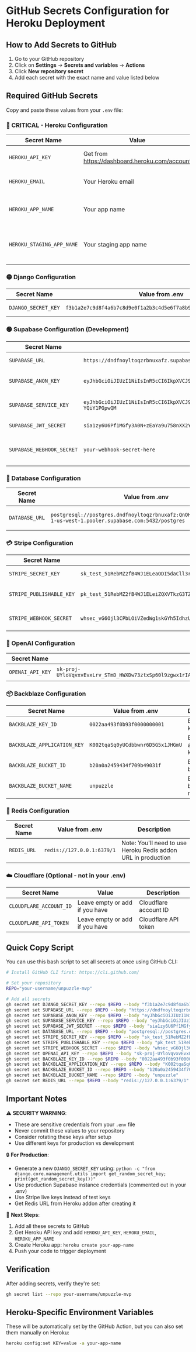# GitHub Secrets Configuration for Heroku Deployment

## How to Add Secrets to GitHub

1. Go to your GitHub repository
2. Click on **Settings** → **Secrets and variables** → **Actions**
3. Click **New repository secret**
4. Add each secret with the exact name and value listed below

## Required GitHub Secrets

Copy and paste these values from your `.env` file:

### 🔴 CRITICAL - Heroku Configuration
| Secret Name | Value | Description |
|------------|-------|-------------|
| `HEROKU_API_KEY` | Get from https://dashboard.heroku.com/account | Your Heroku API key |
| `HEROKU_EMAIL` | Your Heroku email | Email used for Heroku account |
| `HEROKU_APP_NAME` | Your app name | Name of your production Heroku app |
| `HEROKU_STAGING_APP_NAME` | Your staging app name | Name of your staging Heroku app (optional) |

### 🟡 Django Configuration
| Secret Name | Value from .env | Description |
|------------|-----------------|-------------|
| `DJANGO_SECRET_KEY` | `f3b1a2e7c9d8f4a6b7c8d9e0f1a2b3c4d5e6f7a8b9c0d1e2f3a4b5c6d7e8f9a0` | Django secret key |

### 🟢 Supabase Configuration (Development)
| Secret Name | Value from .env | Description |
|------------|-----------------|-------------|
| `SUPABASE_URL` | `https://dndfnoyltoqzrbnuxafz.supabase.co` | Supabase project URL |
| `SUPABASE_ANON_KEY` | `eyJhbGciOiJIUzI1NiIsInR5cCI6IkpXVCJ9.eyJpc3MiOiJzdXBhYmFzZSIsInJlZiI6ImRuZGZub3lsdG9xenJibnV4YWZ6Iiwicm9sZSI6ImFub24iLCJpYXQiOjE3NTUyNTk5NjgsImV4cCI6MjA3MDgzNTk2OH0.m2fMTBMTyrJl6rWEiXrGNXYaTgaGEx8xPK6rdx474wk` | Supabase anonymous key |
| `SUPABASE_SERVICE_KEY` | `eyJhbGciOiJIUzI1NiIsInR5cCI6IkpXVCJ9.eyJpc3MiOiJzdXBhYmFzZSIsInJlZiI6ImRuZGZub3lsdG9xenJibnV4YWZ6Iiwicm9sZSI6InNlcnZpY2Vfcm9sZSIsImlhdCI6MTc1NTI1OTk2OCwiZXhwIjoyMDcwODM1OTY4fQ.RpajbqdaTcCqtXkxVpkK1P-Rj1DzaS4-YQiY1PGpwQM` | Supabase service role key |
| `SUPABASE_JWT_SECRET` | `sia1zy6U6Pf1MGfy3A0N+zEaYa9u758nXX2YWoYj/O8c4F2a1K1P+be+hoL35NY6sLXDWg7BzVa7XpRt3249TA==` | Supabase JWT secret |
| `SUPABASE_WEBHOOK_SECRET` | `your-webhook-secret-here` | Update with actual webhook secret |

### 🔵 Database Configuration
| Secret Name | Value from .env | Description |
|------------|-----------------|-------------|
| `DATABASE_URL` | `postgresql://postgres.dndfnoyltoqzrbnuxafz:QnOHiIk2YZYP0gPl@aws-1-us-west-1.pooler.supabase.com:5432/postgres` | PostgreSQL connection URL |

### 💳 Stripe Configuration
| Secret Name | Value from .env | Description |
|------------|-----------------|-------------|
| `STRIPE_SECRET_KEY` | `sk_test_51RebMZ2fB4WJ1ELeaODI5daCll3rpXMPQ9F8isEmCEuRRq8v8t2c9E3IFLzoMqRlYdYjpfd6SQ1yb3bnID0sZnu3002Bn1sBAx` | Stripe secret key |
| `STRIPE_PUBLISHABLE_KEY` | `pk_test_51RebMZ2fB4WJ1ELeiZQXVTkzG3TZFKJpzmvD2QHc5rAwM16TSUcBMe1NDoENz1d1aeKmthsIWfGOKLUsAd8wvW4R00JRu8RYP4` | Stripe publishable key |
| `STRIPE_WEBHOOK_SECRET` | `whsec_vG6Ojl3CPbLOiVZedWg1skGYh5IdhzUP` | Stripe webhook secret |

### 🤖 OpenAI Configuration
| Secret Name | Value from .env | Description |
|------------|-----------------|-------------|
| `OPENAI_API_KEY` | `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` | OpenAI API key |

### 📦 Backblaze Configuration
| Secret Name | Value from .env | Description |
|------------|-----------------|-------------|
| `BACKBLAZE_KEY_ID` | `0022aa493f0b93f0000000001` | Backblaze key ID |
| `BACKBLAZE_APPLICATION_KEY` | `K002tqaSq0yUCdbbwnr6D5G5x1JHGmU` | Backblaze application key |
| `BACKBLAZE_BUCKET_ID` | `b20a0a2459434f709b49031f` | Backblaze bucket ID |
| `BACKBLAZE_BUCKET_NAME` | `unpuzzle` | Backblaze bucket name |

### 🔄 Redis Configuration
| Secret Name | Value from .env | Description |
|------------|-----------------|-------------|
| `REDIS_URL` | `redis://127.0.0.1:6379/1` | Note: You'll need to use Heroku Redis addon URL in production |

### ☁️ Cloudflare (Optional - not in your .env)
| Secret Name | Value | Description |
|------------|-------|-------------|
| `CLOUDFLARE_ACCOUNT_ID` | Leave empty or add if you have | Cloudflare account ID |
| `CLOUDFLARE_API_TOKEN` | Leave empty or add if you have | Cloudflare API token |

## Quick Copy Script

You can use this bash script to set all secrets at once using GitHub CLI:

```bash
# Install GitHub CLI first: https://cli.github.com/

# Set your repository
REPO="your-username/unpuzzle-mvp"

# Add all secrets
gh secret set DJANGO_SECRET_KEY --repo $REPO --body "f3b1a2e7c9d8f4a6b7c8d9e0f1a2b3c4d5e6f7a8b9c0d1e2f3a4b5c6d7e8f9a0"
gh secret set SUPABASE_URL --repo $REPO --body "https://dndfnoyltoqzrbnuxafz.supabase.co"
gh secret set SUPABASE_ANON_KEY --repo $REPO --body "eyJhbGciOiJIUzI1NiIsInR5cCI6IkpXVCJ9.eyJpc3MiOiJzdXBhYmFzZSIsInJlZiI6ImRuZGZub3lsdG9xenJibnV4YWZ6Iiwicm9sZSI6ImFub24iLCJpYXQiOjE3NTUyNTk5NjgsImV4cCI6MjA3MDgzNTk2OH0.m2fMTBMTyrJl6rWEiXrGNXYaTgaGEx8xPK6rdx474wk"
gh secret set SUPABASE_SERVICE_KEY --repo $REPO --body "eyJhbGciOiJIUzI1NiIsInR5cCI6IkpXVCJ9.eyJpc3MiOiJzdXBhYmFzZSIsInJlZiI6ImRuZGZub3lsdG9xenJibnV4YWZ6Iiwicm9sZSI6InNlcnZpY2Vfcm9sZSIsImlhdCI6MTc1NTI1OTk2OCwiZXhwIjoyMDcwODM1OTY4fQ.RpajbqdaTcCqtXkxVpkK1P-Rj1DzaS4-YQiY1PGpwQM"
gh secret set SUPABASE_JWT_SECRET --repo $REPO --body "sia1zy6U6Pf1MGfy3A0N+zEaYa9u758nXX2YWoYj/O8c4F2a1K1P+be+hoL35NY6sLXDWg7BzVa7XpRt3249TA=="
gh secret set DATABASE_URL --repo $REPO --body "postgresql://postgres.dndfnoyltoqzrbnuxafz:QnOHiIk2YZYP0gPl@aws-1-us-west-1.pooler.supabase.com:5432/postgres"
gh secret set STRIPE_SECRET_KEY --repo $REPO --body "sk_test_51RebMZ2fB4WJ1ELeaODI5daCll3rpXMPQ9F8isEmCEuRRq8v8t2c9E3IFLzoMqRlYdYjpfd6SQ1yb3bnID0sZnu3002Bn1sBAx"
gh secret set STRIPE_PUBLISHABLE_KEY --repo $REPO --body "pk_test_51RebMZ2fB4WJ1ELeiZQXVTkzG3TZFKJpzmvD2QHc5rAwM16TSUcBMe1NDoENz1d1aeKmthsIWfGOKLUsAd8wvW4R00JRu8RYP4"
gh secret set STRIPE_WEBHOOK_SECRET --repo $REPO --body "whsec_vG6Ojl3CPbLOiVZedWg1skGYh5IdhzUP"
gh secret set OPENAI_API_KEY --repo $REPO --body "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"
gh secret set BACKBLAZE_KEY_ID --repo $REPO --body "0022aa493f0b93f0000000001"
gh secret set BACKBLAZE_APPLICATION_KEY --repo $REPO --body "K002tqaSq0yUCdbbwnr6D5G5x1JHGmU"
gh secret set BACKBLAZE_BUCKET_ID --repo $REPO --body "b20a0a2459434f709b49031f"
gh secret set BACKBLAZE_BUCKET_NAME --repo $REPO --body "unpuzzle"
gh secret set REDIS_URL --repo $REPO --body "redis://127.0.0.1:6379/1"
```

## Important Notes

⚠️ **SECURITY WARNING**: 
- These are sensitive credentials from your `.env` file
- Never commit these values to your repository
- Consider rotating these keys after setup
- Use different keys for production vs development

🔒 **For Production**:
- Generate a new `DJANGO_SECRET_KEY` using: `python -c "from django.core.management.utils import get_random_secret_key; print(get_random_secret_key())"`
- Use production Supabase instance credentials (commented out in your .env)
- Use Stripe live keys instead of test keys
- Get Redis URL from Heroku addon after creating it

📝 **Next Steps**:
1. Add all these secrets to GitHub
2. Get Heroku API key and add `HEROKU_API_KEY`, `HEROKU_EMAIL`, `HEROKU_APP_NAME`
3. Create Heroku app: `heroku create your-app-name`
4. Push your code to trigger deployment

## Verification

After adding secrets, verify they're set:
```bash
gh secret list --repo your-username/unpuzzle-mvp
```

## Heroku-Specific Environment Variables

These will be automatically set by the GitHub Action, but you can also set them manually on Heroku:

```bash
heroku config:set KEY=value -a your-app-name
```
